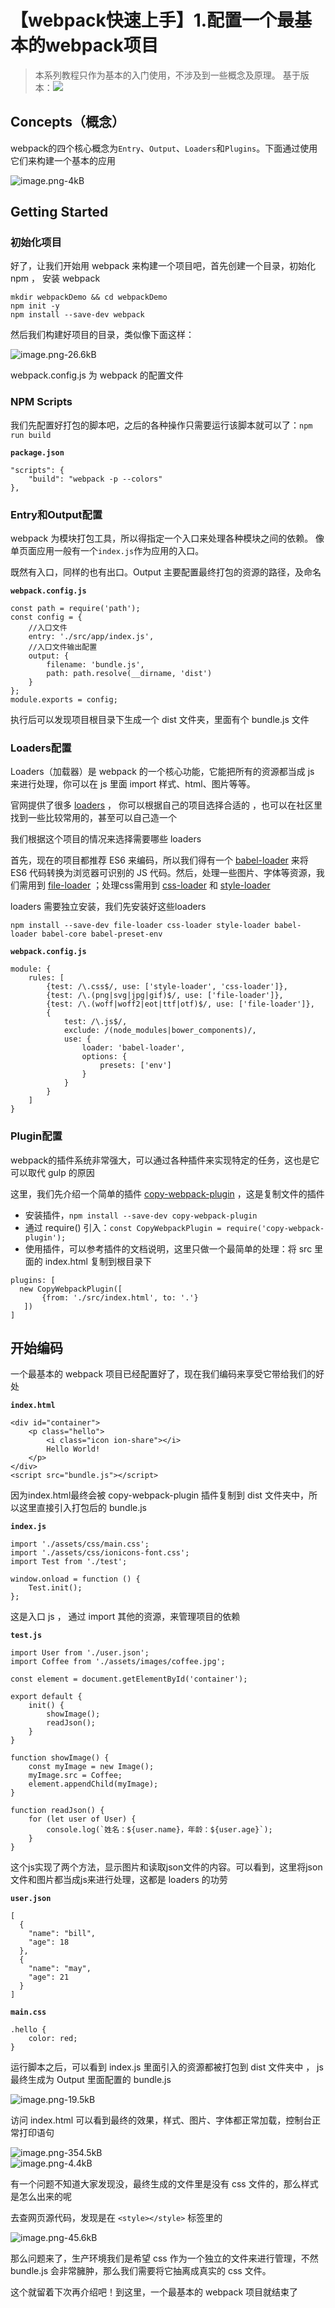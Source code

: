 # 【webpack快速上手】1.配置一个最基本的webpack项目

> 本系列教程只作为基本的入门使用，不涉及到一些概念及原理。
基于版本：![][1]

## Concepts（概念）

webpack的四个核心概念为`Entry`、`Output`、`Loaders`和`Plugins`。下面通过使用它们来构建一个基本的应用  

![image.png-4kB][2]

## Getting Started

### 初始化项目

好了，让我们开始用 webpack 来构建一个项目吧，首先创建一个目录，初始化npm ， 安装 webpack
```
mkdir webpackDemo && cd webpackDemo
npm init -y
npm install --save-dev webpack
```

然后我们构建好项目的目录，类似像下面这样： 

![image.png-26.6kB][3]

webpack.config.js 为 webpack 的配置文件

### NPM Scripts

我们先配置好打包的脚本吧，之后的各种操作只需要运行该脚本就可以了：`npm run build` 

**`package.json`**
```
"scripts": {
    "build": "webpack -p --colors"
},
```

### Entry和Output配置

webpack 为模块打包工具，所以得指定一个入口来处理各种模块之间的依赖。
像单页面应用一般有一个`index.js`作为应用的入口。

既然有入口，同样的也有出口。Output 主要配置最终打包的资源的路径，及命名

**`webpack.config.js`**
```
const path = require('path');
const config = {
    //入口文件
    entry: './src/app/index.js',
    //入口文件输出配置
    output: {
        filename: 'bundle.js',
        path: path.resolve(__dirname, 'dist')
    }
};
module.exports = config;
```
执行后可以发现项目根目录下生成一个 dist 文件夹，里面有个 bundle.js 文件

### Loaders配置

Loaders（加载器）是 webpack 的一个核心功能，它能把所有的资源都当成 js 来进行处理，你可以在 js 里面 import 样式、html、图片等等。

官网提供了很多 [loaders][4] ， 你可以根据自己的项目选择合适的 ，也可以在社区里找到一些比较常用的，甚至可以自己造一个

我们根据这个项目的情况来选择需要哪些 loaders 

首先，现在的项目都推荐 ES6 来编码，所以我们得有一个 [babel-loader][5] 来将 ES6 代码转换为浏览器可识别的 JS 代码。然后，处理一些图片、字体等资源，我们需用到 [file-loader][6] ；处理css需用到 [css-loader][7] 和 [style-loader][8]

loaders 需要独立安装，我们先安装好这些loaders
```
npm install --save-dev file-loader css-loader style-loader babel-loader babel-core babel-preset-env
```
**`webpack.config.js`**
```
module: {
    rules: [
        {test: /\.css$/, use: ['style-loader', 'css-loader']},
        {test: /\.(png|svg|jpg|gif)$/, use: ['file-loader']},
        {test: /\.(woff|woff2|eot|ttf|otf)$/, use: ['file-loader']},
        {
            test: /\.js$/,
            exclude: /(node_modules|bower_components)/,
            use: {
                loader: 'babel-loader',
                options: {
                    presets: ['env']
                }
            }
        }
    ]
}
```

### Plugin配置

webpack的插件系统非常强大，可以通过各种插件来实现特定的任务，这也是它可以取代 gulp 的原因

这里，我们先介绍一个简单的插件 [copy-webpack-plugin][9] ，这是复制文件的插件

- 安装插件，`npm install --save-dev copy-webpack-plugin`
- 通过 require() 引入：`const CopyWebpackPlugin = require('copy-webpack-plugin');`
- 使用插件，可以参考插件的文档说明，这里只做一个最简单的处理：将 src 里面的 index.html 复制到根目录下
 ```
plugins: [
   new CopyWebpackPlugin([
        {from: './src/index.html', to: '.'}
    ])
]

 ```
 
## 开始编码

一个最基本的 webpack 项目已经配置好了，现在我们编码来享受它带给我们的好处

**`index.html`**
```
<div id="container">
	<p class="hello">
		<i class="icon ion-share"></i>
		Hello World!
	</p>
</div>
<script src="bundle.js"></script>
```

因为index.html最终会被 copy-webpack-plugin 插件复制到 dist 文件夹中，所以这里直接引入打包后的 bundle.js

**`index.js`**
```
import './assets/css/main.css';
import './assets/css/ionicons-font.css';
import Test from './test';

window.onload = function () {
    Test.init();
};
```

这是入口 js ， 通过 import 其他的资源，来管理项目的依赖

**`test.js`**
```
import User from './user.json';
import Coffee from './assets/images/coffee.jpg';

const element = document.getElementById('container');

export default {
    init() {
        showImage();
        readJson();
    }
}

function showImage() {
    const myImage = new Image();
    myImage.src = Coffee;
    element.appendChild(myImage);
}

function readJson() {
    for (let user of User) {
        console.log(`姓名：${user.name}，年龄：${user.age}`);
    }
}
```

这个js实现了两个方法，显示图片和读取json文件的内容。可以看到，这里将json文件和图片都当成js来进行处理，这都是 loaders 的功劳

**`user.json`**
```
[
  {
    "name": "bill",
    "age": 18
  },
  {
    "name": "may",
    "age": 21
  }
]
```

**`main.css`**
```
.hello {
    color: red;
}
```

运行脚本之后，可以看到 index.js 里面引入的资源都被打包到 dist 文件夹中 ， js 最终生成为 Output 里面配置的 bundle.js  

![image.png-19.5kB][10]

访问 index.html 可以看到最终的效果，样式、图片、字体都正常加载，控制台正常打印语句  

![image.png-354.5kB][11]  
![image.png-4.4kB][12]  

有一个问题不知道大家发现没，最终生成的文件里是没有 css 文件的，那么样式是怎么出来的呢

去查网页源代码，发现是在 `<style></style>` 标签里的  

![image.png-45.6kB][13]  

那么问题来了，生产环境我们是希望 css 作为一个独立的文件来进行管理，不然 bundle.js 会非常臃肿，那么我们需要将它抽离成真实的 css 文件。

这个就留着下次再介绍吧！到这里，一个最基本的 webpack 项目就结束了

  [1]: https://img.shields.io/npm/v/webpack.svg?label=webpack&style=flat-square&maxAge=3600.png
  [2]: http://static.zybuluo.com/Jerry-MEI/34jztj9h3o74v0wrsubsjxlx/image.png
  [3]: http://static.zybuluo.com/Jerry-MEI/7e1dfvrsu9lvamrkuv0qpvec/image.png
  [4]: https://webpack.js.org/loaders/
  [5]: https://github.com/babel/babel-loader
  [6]: https://github.com/webpack-contrib/file-loader
  [7]: https://github.com/webpack-contrib/css-loader
  [8]: https://github.com/webpack-contrib/style-loader
  [9]: https://github.com/webpack-contrib/copy-webpack-plugin
  [10]: http://static.zybuluo.com/Jerry-MEI/l72ngh333uu8p7hlif8kymc8/image.png
  [11]: http://static.zybuluo.com/Jerry-MEI/94inu7lm3chd8dxj319goej8/image.png
  [12]: http://static.zybuluo.com/Jerry-MEI/mbbpce6nkc9mq09dr6oy0v5e/image.png
  [13]: http://static.zybuluo.com/Jerry-MEI/ai9ja97wa04qtar25g7ac911/image.png